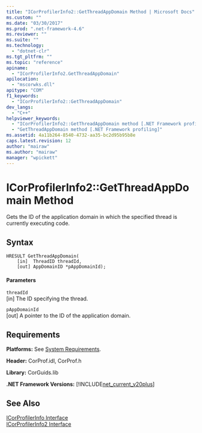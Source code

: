```yaml
---
title: "ICorProfilerInfo2::GetThreadAppDomain Method | Microsoft Docs"
ms.custom: ""
ms.date: "03/30/2017"
ms.prod: ".net-framework-4.6"
ms.reviewer: ""
ms.suite: ""
ms.technology: 
  - "dotnet-clr"
ms.tgt_pltfrm: ""
ms.topic: "reference"
apiname: 
  - "ICorProfilerInfo2.GetThreadAppDomain"
apilocation: 
  - "mscorwks.dll"
apitype: "COM"
f1_keywords: 
  - "ICorProfilerInfo2::GetThreadAppDomain"
dev_langs: 
  - "C++"
helpviewer_keywords: 
  - "ICorProfilerInfo2::GetThreadAppDomain method [.NET Framework profiling]"
  - "GetThreadAppDomain method [.NET Framework profiling]"
ms.assetid: 4a11b264-8540-4732-aa35-bc2d95b95b8e
caps.latest.revision: 12
author: "mairaw"
ms.author: "mairaw"
manager: "wpickett"
---
```

# ICorProfilerInfo2::GetThreadAppDomain Method
Gets the ID of the application domain in which the specified thread is currently executing code.  
  
## Syntax  
  
```  
HRESULT GetThreadAppDomain(  
    [in]  ThreadID threadId,  
    [out] AppDomainID *pAppDomainId);  
```  
  
#### Parameters  
 `threadId`  
 [in] The ID specifying the thread.  
  
 `pAppDomainId`  
 [out] A pointer to the ID of the application domain.  
  
## Requirements  
 **Platforms:** See [System Requirements](../../../../docs/framework/getting-started/system-requirements.md).  
  
 **Header:** CorProf.idl, CorProf.h  
  
 **Library:** CorGuids.lib  
  
 **.NET Framework Versions:** [!INCLUDE[net_current_v20plus](../../../../includes/net-current-v20plus-md.md)]  
  
## See Also  
 [ICorProfilerInfo Interface](../../../../docs/framework/unmanaged-api/profiling/icorprofilerinfo-interface.md)   
 [ICorProfilerInfo2 Interface](../../../../docs/framework/unmanaged-api/profiling/icorprofilerinfo2-interface.md)